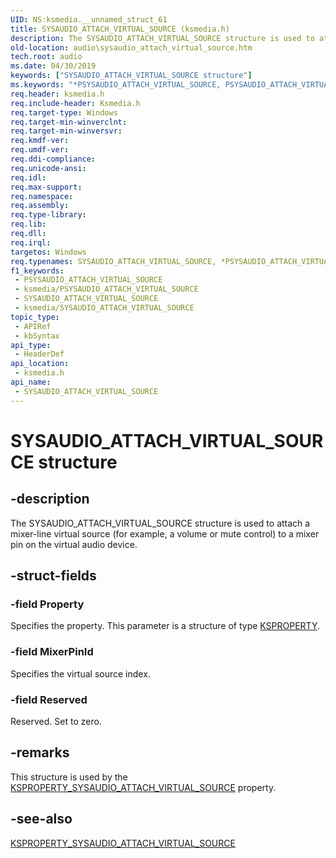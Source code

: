 ```yaml
---
UID: NS:ksmedia.__unnamed_struct_61
title: SYSAUDIO_ATTACH_VIRTUAL_SOURCE (ksmedia.h)
description: The SYSAUDIO_ATTACH_VIRTUAL_SOURCE structure is used to attach a mixer-line virtual source (for example, a volume or mute control) to a mixer pin on the virtual audio device.
old-location: audio\sysaudio_attach_virtual_source.htm
tech.root: audio
ms.date: 04/30/2019
keywords: ["SYSAUDIO_ATTACH_VIRTUAL_SOURCE structure"]
ms.keywords: "*PSYSAUDIO_ATTACH_VIRTUAL_SOURCE, PSYSAUDIO_ATTACH_VIRTUAL_SOURCE, PSYSAUDIO_ATTACH_VIRTUAL_SOURCE structure pointer [Audio Devices], SYSAUDIO_ATTACH_VIRTUAL_SOURCE, SYSAUDIO_ATTACH_VIRTUAL_SOURCE structure [Audio Devices], aud-prop_5fce938d-a784-46cf-a65b-3eb0d19db2f8.xml, audio.sysaudio_attach_virtual_source, ksmedia/PSYSAUDIO_ATTACH_VIRTUAL_SOURCE, ksmedia/SYSAUDIO_ATTACH_VIRTUAL_SOURCE"
req.header: ksmedia.h
req.include-header: Ksmedia.h
req.target-type: Windows
req.target-min-winverclnt: 
req.target-min-winversvr: 
req.kmdf-ver: 
req.umdf-ver: 
req.ddi-compliance: 
req.unicode-ansi: 
req.idl: 
req.max-support: 
req.namespace: 
req.assembly: 
req.type-library: 
req.lib: 
req.dll: 
req.irql: 
targetos: Windows
req.typenames: SYSAUDIO_ATTACH_VIRTUAL_SOURCE, *PSYSAUDIO_ATTACH_VIRTUAL_SOURCE
f1_keywords:
 - PSYSAUDIO_ATTACH_VIRTUAL_SOURCE
 - ksmedia/PSYSAUDIO_ATTACH_VIRTUAL_SOURCE
 - SYSAUDIO_ATTACH_VIRTUAL_SOURCE
 - ksmedia/SYSAUDIO_ATTACH_VIRTUAL_SOURCE
topic_type:
 - APIRef
 - kbSyntax
api_type:
 - HeaderDef
api_location:
 - ksmedia.h
api_name:
 - SYSAUDIO_ATTACH_VIRTUAL_SOURCE
---
```


# SYSAUDIO_ATTACH_VIRTUAL_SOURCE structure


## -description

The SYSAUDIO_ATTACH_VIRTUAL_SOURCE structure is used to attach a mixer-line virtual source (for example, a volume or mute control) to a mixer pin on the virtual audio device.

## -struct-fields

### -field Property

Specifies the property. This parameter is a structure of type <a href="/previous-versions/ff564262(v=vs.85)">KSPROPERTY</a>.

### -field MixerPinId

Specifies the virtual source index.

### -field Reserved

Reserved. Set to zero.

## -remarks

This structure is used by the <a href="/windows-hardware/drivers/audio/ksproperty-sysaudio-attach-virtual-source">KSPROPERTY_SYSAUDIO_ATTACH_VIRTUAL_SOURCE</a> property.

## -see-also

<a href="/windows-hardware/drivers/audio/ksproperty-sysaudio-attach-virtual-source">KSPROPERTY_SYSAUDIO_ATTACH_VIRTUAL_SOURCE</a>
